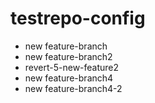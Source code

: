 # testrepo-config

+ new feature-branch
+ new feature-branch2
+ revert-5-new-feature2
+ new feature-branch4
+ new feature-branch4-2